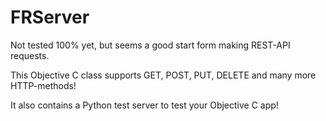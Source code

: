 FRServer
========
Not tested 100% yet, but seems a good start form making REST-API requests.

This Objective C class supports GET, POST, PUT, DELETE and many more HTTP-methods!

It also contains a Python test server to test your Objective C app!